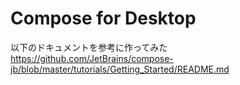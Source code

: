 # Compose for Desktop

以下のドキュメントを参考に作ってみた
https://github.com/JetBrains/compose-jb/blob/master/tutorials/Getting_Started/README.md

